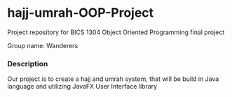 # hajj-umrah-OOP-Project
Project repository for BICS 1304 Object Oriented Programming final project

Group name: Wanderers
### Description
Our project is to create a hajj and umrah system, that will be build in Java language and utilizing JavaFX User Interface library
